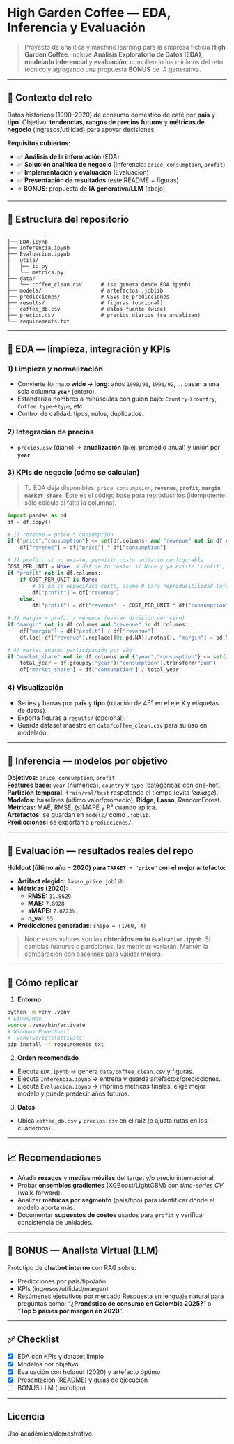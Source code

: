 # High Garden Coffee — EDA, Inferencia y Evaluación

> Proyecto de analítica y machine learning para la empresa ficticia **High Garden Coffee**. Incluye **Análisis Exploratorio de Datos (EDA)**, **modelado inferencial** y **evaluación**, cumpliendo los mínimos del reto técnico y agregando una propuesta **BONUS** de IA generativa.

---

## 🎯 Contexto del reto
Datos históricos (1990–2020) de consumo doméstico de café por **país** y **tipo**. Objetivo: **tendencias**, **rangos de precios futuros** y **métricas de negocio** (ingresos/utilidad) para apoyar decisiones.

**Requisitos cubiertos:**
- ✅ **Análisis de la información** (EDA)
- ✅ **Solución analítica de negocio** (Inferencia: `price`, `consumption`, `profit`)
- ✅ **Implementación y evaluación** (Evaluación)
- ✅ **Presentación de resultados** (este README + figuras)
- ⭐ **BONUS**: propuesta de **IA generativa/LLM** (abajo)

---

## 📁 Estructura del repositorio

```
.
├── EDA.ipynb
├── Inferencia.ipynb
├── Evaluacion.ipynb
├── utils/
│   ├── io.py
│   └── metrics.py
├── data/
│   └── coffee_clean.csv      # (se genera desde EDA.ipynb)
├── models/                   # artefactos .joblib
├── predicciones/             # CSVs de predicciones
├── results/                  # figuras (opcional)
├── coffee_db.csv             # datos fuente (wide)
├── precios.csv               # precios diarios (se anualizan)
└── requirements.txt
```

---

## 🧹 EDA — limpieza, integración y KPIs

### 1) Limpieza y normalización
- Convierte formato **wide → long**: años `1990/91`, `1991/92`, … pasan a una sola columna **`year`** (entero).
- Estandariza nombres a minúsculas con guion bajo: `Country`→`country`, `Coffee type`→`type`, etc.
- Control de calidad: tipos, nulos, duplicados.

### 2) Integración de **precios**
- `precios.csv` (diario) → **anualización** (p.ej. promedio anual) y unión por **`year`**.

### 3) KPIs de negocio (cómo se calculan)
> Tu EDA deja disponibles: `price`, `consumption`, **`revenue`**, **`profit`**, **`margin`**, **`market_share`**. Este es el código base para reproducirlos (idempotente: sólo calcula si falta la columna).

```python
import pandas as pd
df = df.copy()

# 1) revenue = price * consumption
if {"price","consumption"} <= set(df.columns) and "revenue" not in df.columns:
    df["revenue"] = df["price"] * df["consumption"]

# 2) profit: si no existe, permitir costo unitario configurable
COST_PER_UNIT = None  # define tu costo; si None y ya existe 'profit', se respeta
if "profit" not in df.columns:
    if COST_PER_UNIT is None:
        # Si no se especifica costo, asume 0 para reproducibilidad (ajusta según tu negocio)
        df["profit"] = df["revenue"]
    else:
        df["profit"] = df["revenue"] - COST_PER_UNIT * df["consumption"]

# 3) margin = profit / revenue (evitar división por cero)
if "margin" not in df.columns and "revenue" in df.columns:
    df["margin"] = df["profit"] / df["revenue"]
    df.loc[~df["revenue"].replace({0: pd.NA}).notna(), "margin"] = pd.NA

# 4) market_share: participación por año
if "market_share" not in df.columns and {"year","consumption"} <= set(df.columns):
    total_year = df.groupby("year")["consumption"].transform("sum")
    df["market_share"] = df["consumption"] / total_year
```

### 4) Visualización
- Series y barras por **país** y **tipo** (rotación de 45° en el eje X y etiquetas de datos).
- Exporta figuras a `results/` (opcional).
- Guarda dataset maestro en `data/coffee_clean.csv` para su uso en modelado.

---

## 🧪 Inferencia — modelos por objetivo

**Objetivos:** `price`, `consumption`, `profit`  
**Features base:** `year` (numérica), `country` y `type` (categóricas con one-hot).  
**Partición temporal:** `train/val/test` respetando el tiempo (evita *leakage*).  
**Modelos:** baselines (último valor/promedio), **Ridge**, **Lasso**, RandomForest.  
**Métricas:** MAE, RMSE, (s)MAPE y R² cuando aplica.  
**Artefactos:** se guardan en `models/` como `.joblib`.  
**Predicciones:** se exportan a `predicciones/`.

---

## 🧾 Evaluación — resultados reales del repo

**Holdout (último año = 2020) para `TARGET = "price"` con el mejor artefacto:**  
- **Artifact elegido:** `lasso_price.joblib`  
- **Métricas (2020):**
  - **RMSE:** `11.8629`
  - **MAE:** `7.8928`
  - **sMAPE:** `7.0723%`
  - **n_val:** `55`
- **Predicciones generadas:** `shape = (1760, 4)`

> Nota: estos valores son los **obtenidos en tu `Evaluacion.ipynb`**. Si cambias features o particiones, las métricas variarán. Mantén la comparación con baselines para validar mejora.

---

## 🚀 Cómo replicar

1) **Entorno**
```bash
python -m venv .venv
# Linux/Mac
source .venv/bin/activate
# Windows PowerShell
# .venv\Scripts\activate
pip install -r requirements.txt
```

2) **Orden recomendado**
- Ejecuta `EDA.ipynb` → genera `data/coffee_clean.csv` y figuras.
- Ejecuta `Inferencia.ipynb` → entrena y guarda artefactos/predicciones.
- Ejecuta `Evaluacion.ipynb` → imprime métricas finales, elige mejor modelo y puede predecir años futuros.

3) **Datos**
- Ubica `coffee_db.csv` y `precios.csv` en el raíz (o ajusta rutas en los cuadernos).

---

## 📈 Recomendaciones
- Añadir **rezagos** y **medias móviles** del target y/o precio internacional.
- Probar **ensembles gradientes** (XGBoost/LightGBM) con *time-series CV* (walk-forward).
- Analizar **métricas por segmento** (país/tipo) para identificar dónde el modelo aporta más.
- Documentar **supuestos de costos** usados para `profit` y verificar consistencia de unidades.

---

## 🤖 BONUS — Analista Virtual (LLM)
Prototipo de **chatbot interno** con RAG sobre:
- Predicciones por país/tipo/año
- KPIs (ingresos/utilidad/margen)
- Resúmenes ejecutivos por mercado
Respuesta en lenguaje natural para preguntas como: “**¿Pronóstico de consumo en Colombia 2025?**” o “**Top 5 países por margen en 2020**”.

---

## ✅ Checklist
- [x] EDA con KPIs y dataset limpio
- [x] Modelos por objetivo
- [x] Evaluación con holdout (2020) y artefacto óptimo
- [x] Presentación (README) y guías de ejecución
- [ ] BONUS LLM (prototipo)

---

## Licencia
Uso académico/demostrativo.
